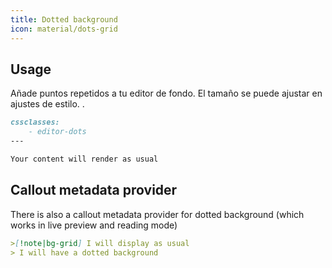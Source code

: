 ```yaml
---
title: Dotted background
icon: material/dots-grid
---
```


## Usage
Añade puntos repetidos a tu editor de fondo. El tamaño se puede ajustar en ajustes de estilo.
.

```md
cssclasses:
    - editor-dots
---

Your content will render as usual
```

## Callout metadata provider
There is also a callout metadata provider for dotted background (which works in live preview and reading mode)

```md
>[!note|bg-grid] I will display as usual
> I will have a dotted background
```